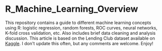 # R_Machine_Learning_Overview

This repository contains a guide to different machine learning concepts using R: logistic regression, random forests, ROC curves, neural networks, K-fold cross validation, etc. Also includes brief data cleaning and analysis discussion. This article is based on the Lending Club dataset available on [Kaggle](https://www.kaggle.com/husainsb/lendingclub-issued-loans#lc_loan.csv). I don't update this often, but any comments are welcome. Enjoy!
